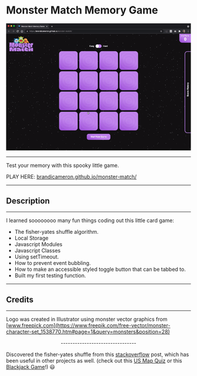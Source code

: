 # Monster Match Memory Game

![Demo](img/mm.gif)

---

Test your memory with this spooky little game.

PLAY HERE: [brandicameron.github.io/monster-match/](brandicameron.github.io/monster-match/)

---

## Description

---

I learned soooooooo many fun things coding out this little card game:

- The fisher-yates shuffle algorithm.
- Local Storage
- Javascript Modules
- Javascript Classes
- Using setTimeout.
- How to prevent event bubbling.
- How to make an accessible styled toggle button that can be tabbed to.
- Built my first testing function.

---

## Credits

---

Logo was created in Illustrator using monster vector graphics from [www.freepick.com](https://www.freepik.com/free-vector/monster-character-set_1538770.htm#page=1&query=monsters&position=28)

<p style="text-align: center;">--------------------------------</p>

Discovered the fisher-yates shuffle from this [stackoverflow](https://stackoverflow.com/questions/2450954/how-to-randomize-shuffle-a-javascript-array) post, which has been useful in other projects as well. (check out this [US Map Quiz](https://brandicameron.github.io/us-map-quiz/) or this [Blackjack Game](https://brandicameron.github.io/blackjack/)!) 😃
